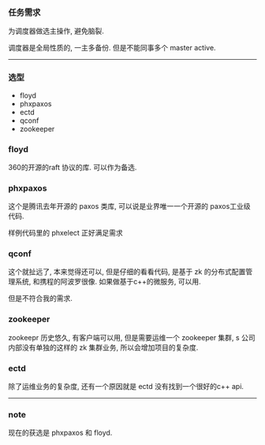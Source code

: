 ### 任务需求
为调度器做选主操作, 避免脑裂.

调度器是全局性质的, 一主多备份.
但是不能同事多个 master active.

---

### 选型
- floyd
- phxpaxos
- ectd
- qconf
- zookeeper

### floyd

360的开源的raft 协议的库. 可以作为备选.

### phxpaxos
这个是腾讯去年开源的 paxos 类库, 可以说是业界唯一一个开源的 paxos工业级代码.

样例代码里的 phxelect 正好满足需求

### qconf
这个就扯远了, 本来觉得还可以, 但是仔细的看看代码, 是基于 zk 的分布式配置管理系统, 和携程的阿波罗很像. 如果做基于c++的微服务, 可以用.

但是不符合我的需求.

### zookeeper 
zookeepr 历史悠久, 有客户端可以用, 但是需要运维一个 zookeeper 集群, s 公司内部没有单独的这样的 zk 集群业务, 所以会增加项目的复杂度.


### ectd
除了运维业务的复杂度, 还有一个原因就是 ectd 没有找到一个很好的c++ api.

---

### note
现在的获选是 phxpaxos 和 floyd.
